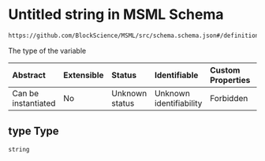 # Untitled string in MSML Schema

```txt
https://github.com/BlockScience/MSML/src/schema.schema.json#/definitions/Variable/properties/type
```

The type of the variable

| Abstract            | Extensible | Status         | Identifiable            | Custom Properties | Additional Properties | Access Restrictions | Defined In                                                                                    |
| :------------------ | :--------- | :------------- | :---------------------- | :---------------- | :-------------------- | :------------------ | :-------------------------------------------------------------------------------------------- |
| Can be instantiated | No         | Unknown status | Unknown identifiability | Forbidden         | Allowed               | none                | [schema.schema.json\*](../../out/math_spec_mapping/schema.schema.json "open original schema") |

## type Type

`string`
